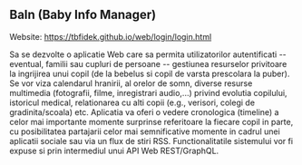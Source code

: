 ## BaIn (Baby Info Manager)

Website: https://tbfidek.github.io/web/login/login.html

Sa se dezvolte o aplicatie Web care sa permita utilizatorilor autentificati -- eventual,
familii sau cupluri de persoane -- gestiunea resurselor privitoare la ingrijirea unui copil 
(de la bebelus si copil de varsta prescolara la puber). Se vor viza calendarul hranirii, al orelor de somn, 
diverse resurse multimedia (fotografii, filme, inregistrari audio,...) privind evolutia copilului, istoricul medical, 
relationarea cu alti copii (e.g., verisori, colegi de gradinita/scoala) etc. Aplicatia va oferi o vedere cronologica (timeline) 
a celor mai importante momente surprinse referitoare la fiecare copil in parte, cu posibilitatea partajarii celor mai semnificative 
momente in cadrul unei aplicatii sociale sau via un flux de stiri RSS. Functionalitatile sistemului vor fi expuse si prin 
intermediul unui API Web REST/GraphQL. 
